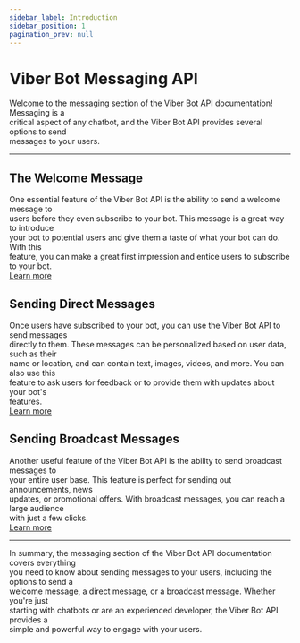 ```yaml
---
sidebar_label: Introduction
sidebar_position: 1
pagination_prev: null
---
```

# Viber Bot Messaging API

Welcome to the messaging section of the Viber Bot API documentation! Messaging is a<br/>
critical aspect of any chatbot, and the Viber Bot API provides several options to send<br/>
messages to your users.

---

## The Welcome Message
One essential feature of the Viber Bot API is the ability to send a welcome message to<br/>
users before they even subscribe to your bot. This message is a great way to introduce<br/>
your bot to potential users and give them a taste of what your bot can do. With this<br/>
feature, you can make a great first impression and entice users to subscribe to your bot.<br/>
[Learn more](welcome-message)

## Sending Direct Messages
Once users have subscribed to your bot, you can use the Viber Bot API to send messages<br/>
directly to them. These messages can be personalized based on user data, such as their<br/>
name or location, and can contain text, images, videos, and more. You can also use this<br/>
feature to ask users for feedback or to provide them with updates about your bot's<br/>
features.<br/>
[Learn more](send-message)

## Sending Broadcast Messages
Another useful feature of the Viber Bot API is the ability to send broadcast messages to<br/>
your entire user base. This feature is perfect for sending out announcements, news<br/>
updates, or promotional offers. With broadcast messages, you can reach a large audience<br/>
with just a few clicks.<br/>
[Learn more](broadcast-message)

---

In summary, the messaging section of the Viber Bot API documentation covers everything<br/>
you need to know about sending messages to your users, including the options to send a<br/>
welcome message, a direct message, or a broadcast message. Whether you're just<br/>
starting with chatbots or are an experienced developer, the Viber Bot API provides a<br/>
simple and powerful way to engage with your users.